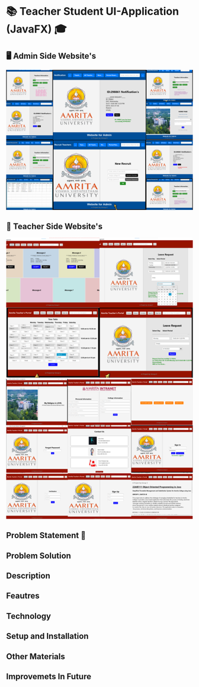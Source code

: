 # 📚 Teacher Student UI-Application (JavaFX) 🎓

## 🖥️ Admin Side Website's

![Admin](https://github.com/NILAVARASAN-M/College-Admin-Teacher-Student-Management-Java-Application/blob/master/for_readme/element%20(4).png)

## 📝 Teacher Side  Website's

![Collage1](https://github.com/NILAVARASAN-M/College-Admin-Teacher-Student-Management-Java-Application/blob/master/for_readme/element.png)
![Collage2](https://github.com/NILAVARASAN-M/College-Admin-Teacher-Student-Management-Java-Application/blob/master/for_readme/element%20(2).png)

## Problem Statement 🎯
## Problem Solution
## Description
## Feautres
## Technology
## Setup and Installation
## Other Materials
## Improvemets In Future
